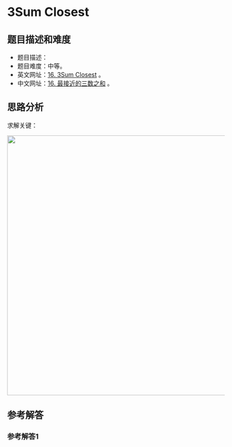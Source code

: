 # 3Sum Closest

## 题目描述和难度
+ 题目描述：
+ 题目难度：中等。
+ 英文网址：[16. 3Sum Closest](https://leetcode.com/problems/3sum-closest/description/)  。
+ 中文网址：[16. 最接近的三数之和](https://leetcode-cn.com/problems/3sum-closest/description/)  。
## 思路分析
求解关键：

<img src="https://liweiwei1419.github.io/images/leetcode-solution/" width="600">

## 参考解答
### 参考解答1

```java

```